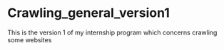 # Crawling_general_version1
This is the version 1 of my internship program which concerns crawling some websites
